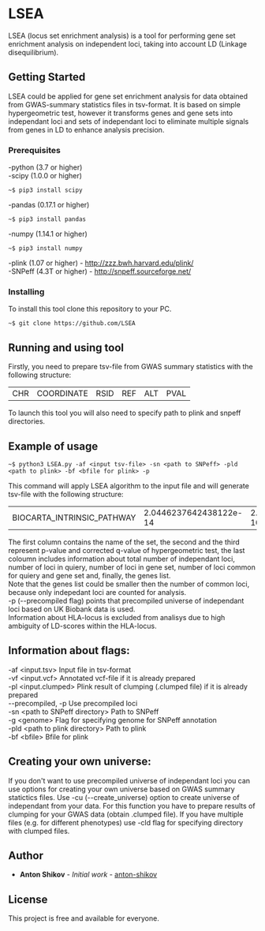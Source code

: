 # LSEA
LSEA (locus set enrichment analysis) is a tool for performing gene set enrichment analysis on independent loci, taking into account LD (Linkage disequilibrium).

## Getting Started

LSEA could be applied for gene set enrichment analysis for data obtained from GWAS-summary statistics files in tsv-format. It is based on simple hypergeometric test, however it transforms genes and gene sets into independant loci and sets of independant loci to eliminate multiple signals from genes in LD to enhance analysis precision.

### Prerequisites

-python (3.7 or higher) <br>
-scipy (1.0.0 or higher)
```
~$ pip3 install scipy
```
-pandas (0.17.1 or higher)
```
~$ pip3 install pandas
```
-numpy (1.14.1 or higher)
```
~$ pip3 install numpy
```
-plink (1.07 or higher) - http://zzz.bwh.harvard.edu/plink/ <br>
-SNPeff (4.3T or higher) - http://snpeff.sourceforge.net/ <br>

### Installing

To install this tool clone this repository to your PC.

```
~$ git clone https://github.com/LSEA
```

## Running and using tool

Firstly, you need to prepare tsv-file from GWAS summary statistics with the following structure: <br> 
<table>
  <tr>
    <td>CHR</td>
    <td>COORDINATE</td>
    <td>RSID</td>
    <td>REF</td>
    <td>ALT</td>
    <td>PVAL</td>
  </tr>
</table>

To launch this tool you will also need to specify path to plink and snpeff directories.

## Example of usage
```
~$ python3 LSEA.py -af <input tsv-file> -sn <path to SNPeff> -pld <path to plink> -bf <bfile for plink> -p
```
This command will apply LSEA algorithm to the input file and will generate tsv-file with the following structure: 
<table>
  <tr>
    <td>BIOCARTA_INTRINSIC_PATHWAY</td>
    <td>2.0446237642438122e-14</td>
    <td>2.2517441515617103e-10</td>
    <td>(17776, 11, 36, 6, 'F11;FGB;FGA;F5;FGG;KLKB1')</td>
  </tr>
</table>
The first column contains the name of the set, the second and the third represent p-value and corrected q-value of hypergeometric test, the last coloumn includes information about total number of independant loci, number of loci in quiery, number of loci in gene set, number of loci common for quiery and gene set and, finally, the genes list.<br> 
Note that the genes list could be smaller then the number of common loci, because only indepedant loci are counted for analysis. <br>
-p (--precompiled flag) points that precompiled universe of independant loci based on UK Biobank data is used.<br>
Information about HLA-locus is excluded from analisys due to high ambiguity of LD-scores within the HLA-locus.

## Information about flags: 
  -af \<input.tsv\> Input file in tsv-format <br>
  -vf \<input.vcf\> Annotated vcf-file if it is already prepared <br>
  -pl \<input.clumped\> Plink result of clumping (.clumped file) if it is already prepared <br>
  --precompiled, -p Use precompiled loci <br>
  -sn \<path to SNPeff directory\> Path to SNPeff <br>
  -g \<genome\> Flag for specifying genome for SNPeff annotation <br>
  -pld \<path to plink directory\> Path to plink <br>
  -bf \<bfile\> Bfile for plink <br>

## Creating your own universe:  
If you don't want to use precompiled universe of independant loci you can use options for creating your own universe based on GWAS summary statictics files. Use -cu (--create_universe) option to create universe of independant from your data. For this function you have to prepare results of clumping for your GWAS data (obtain .clumped file). If you have multiple files (e.g. for different phenotypes) use -cld <directory> flag for specifying directory with clumped files.


## Author

* **Anton Shikov** - *Initial work* - [anton-shikov](https://github.com/anton-shikov)


## License

This project is free and available for everyone.

